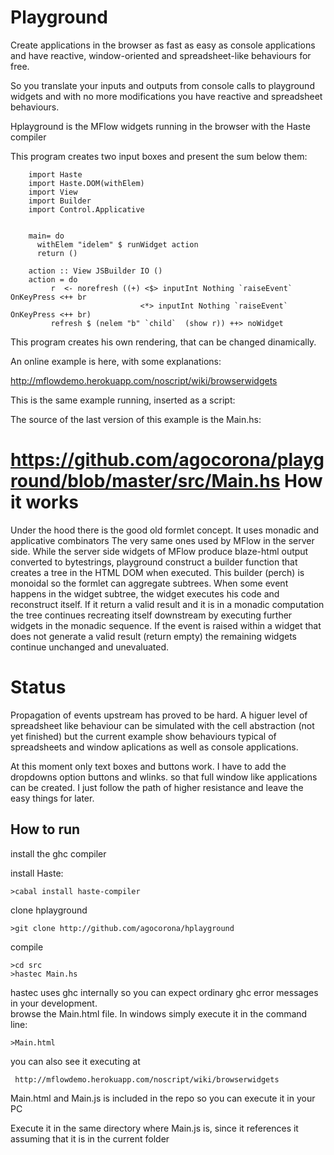 Playground
==========
Create applications in the browser as fast as easy as console applications and have reactive, window-oriented
and spreadsheet-like behaviours for free.

So you translate your inputs and outputs from console calls to playground widgets and with no more modifications
you have reactive and spreadsheet behaviours.

Hplayground is the MFlow widgets running in the browser with the Haste compiler

This program creates two input boxes and present the sum below them:


        import Haste
        import Haste.DOM(withElem)
        import View
        import Builder
        import Control.Applicative


        main= do
          withElem "idelem" $ runWidget action
          return ()

        action :: View JSBuilder IO ()
        action = do
             r  <- norefresh ((+) <$> inputInt Nothing `raiseEvent` OnKeyPress <++ br
                                 <*> inputInt Nothing `raiseEvent` OnKeyPress <++ br)
             refresh $ (nelem "b" `child`  (show r)) ++> noWidget

This program creates his own rendering, that can be changed dinamically.

An online example is here, with some explanations:

http://mflowdemo.herokuapp.com/noscript/wiki/browserwidgets

This is the same example running, inserted as a script:

<div id="idelem"></div>
<script  src="http://mflowdemo.herokuapp.com/browserwidget.js" type="text/javascript"></script>


The source of the last version of this example is the Main.hs:

https://github.com/agocorona/playground/blob/master/src/Main.hs
How it works
============
Under the hood there is the good old formlet concept. It uses monadic and applicative combinators
The very same ones used by MFlow in the server side. While the server side widgets of MFlow
produce blaze-html output converted to bytestrings, playground construct a builder function that
creates a tree in the HTML DOM when executed. This builder (perch) is monoidal so the formlet
can aggregate subtrees. When some event happens in the widget subtree, the widget executes
his code and reconstruct itself. If it return a valid result and it is in a monadic computation
the tree continues recreating itself downstream by executing further widgets in the monadic sequence.
If the event is raised within a widget that does not generate a valid result (return empty)
the remaining widgets continue unchanged and unevaluated.

Status
======

Propagation of events upstream has proved to be hard. A higuer level of spreadsheet like behaviour can be simulated with the cell abstraction (not yet finished) but the current example show behaviours typical of spreadsheets
and window aplications as well as console applications.

At this moment only text boxes and buttons work.  I have to add the dropdowns option buttons and wlinks.  so that full window like applications can be created. I just follow the path of higher resistance and leave the easy things for later.

How to run
----------

install the ghc compiler

install Haste:

    >cabal install haste-compiler

clone hplayground
  
    >git clone http://github.com/agocorona/hplayground
    
compile

    >cd src
    >hastec Main.hs

hastec uses ghc internally so you can expect ordinary ghc error messages in your development.    
browse the Main.html file. In windows simply execute it in the command line:

    >Main.html
    
you can also see it executing at 

     http://mflowdemo.herokuapp.com/noscript/wiki/browserwidgets

Main.html and Main.js is included in the repo so you can execute it in your PC

Execute it in the same directory where Main.js is, since it references it assuming that it is in the current folder

